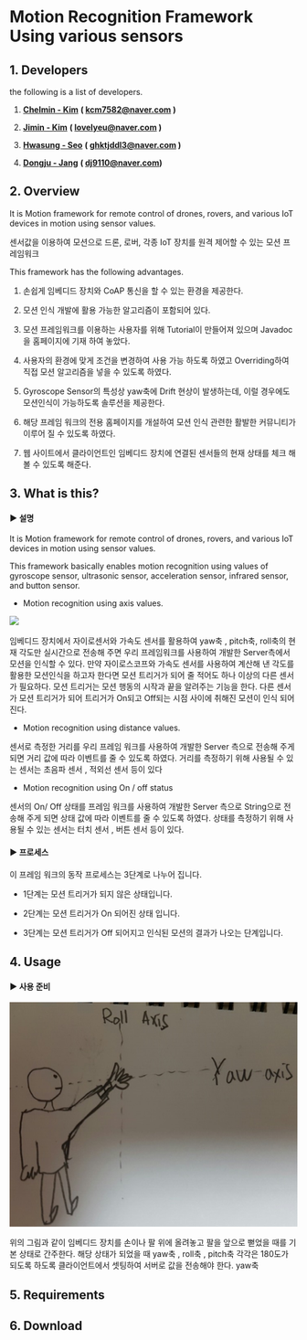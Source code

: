 # Motion Recognition Framework Using various sensors

## 1. **Developers**

the following is a list of developers.

1. [**Chelmin - Kim**](https://github.com/cheolmin-Kim)  **\( kcm7582@naver.com \)**

2. [**Jimin - Kim**](https://github.com/SmileJM)  **\( lovelyeu@naver.com \)**

3. [**Hwasung - Seo**](https://github.com/Marsseo)  **\( ghktjddl3@naver.com \)**

4. [**Dongju - Jang**](https://github.com/Jdongju)  **\( dj9110@naver.com\)**

## 2. Overview

It is Motion framework for remote control of drones, rovers, and various IoT devices in motion using sensor values.

센서값을 이용하여 모션으로 드론, 로버, 각종 IoT 장치를 원격 제어할 수 있는 모션 프레임워크

This framework has the following advantages.

1. 손쉽게 임베디드 장치와 CoAP 통신을 할 수 있는 환경을 제공한다.

2. 모션 인식 개발에 활용 가능한 알고리즘이 포함되어 있다.

3. 모션 프레임워크를 이용하는 사용자를 위해 Tutorial이 만들어져 있으며 Javadoc을 홈페이지에 기재 하여 놓았다.

4. 사용자의 환경에 맞게 조건을 변경하여 사용 가능 하도록 하였고 Overriding하여 직접 모션 알고리즘을 넣을 수 있도록 하였다.

5. Gyroscope Sensor의 특성상 yaw축에 Drift 현상이 발생하는데, 이럴 경우에도 모션인식이 가능하도록 솔루션을 제공한다.

6. 해당 프레임 워크의 전용 홈페이지를 개설하여 모션 인식 관련한 활발한 커뮤니티가 이루어 질 수 있도록 하였다.

7. 웹 사이트에서 클라이언트인 임베디드 장치에 연결된 센서들의 현재 상태를 체크 해볼 수 있도록 해준다.

## 3. What is this?

#### **▶ 설명**

It is Motion framework for remote control of drones, rovers, and various IoT devices in motion using sensor values.

This framework basically enables motion recognition using values of gyroscope sensor, ultrasonic sensor, acceleration sensor, infrared sensor, and button sensor.

* Motion recognition using axis values.

![](http://blogfiles8.naver.net/MjAxNzA4MjBfMTU5/MDAxNTAzMTYwMTExNTk4.mWaDX1DZ4RmC70xyFR3iSviHcJFThplv7dVib9UiT9kg.wCmswrKRV5WMpa9tKij9jbQLWg6Pp21-46BzD-cPnqMg.PNG.sword97/yaw.png)

임베디드 장치에서 자이로센서와 가속도 센서를 활용하여 yaw축 , pitch축, roll축의 현재 각도만 실시간으로 전송해 주면 우리 프레임워크를 사용하여 개발한 Server측에서 모션을 인식할 수 있다. 만약 자이로스코프와 가속도 센서를 사용하여 계산해 낸 각도를 활용한 모션인식을 하고자 한다면 모션 트리거가 되어 줄 적어도 하나 이상의 다른 센서가 필요하다. 모션 트리거는 모션 행동의 시작과 끝을 알려주는 기능을 한다. 다른 센서가 모션 트리거가 되어 트리거가 On되고 Off되는 시점 사이에 취해진 모션이 인식 되어진다.

* Motion recognition using distance values.

센서로 측정한 거리를 우리 프레임 워크를 사용하여 개발한 Server 측으로 전송해 주게 되면 거리 값에 따라 이벤트를 줄 수 있도록 하였다. 거리를 측정하기 위해 사용될 수 있는 센서는 초음파 센서 , 적외선 센서 등이 있다

* Motion recognition using On / off status

센서의 On/ Off 상태를 프레임 워크를 사용하여 개발한 Server 측으로 String으로 전송해 주게 되면 상태 값에 따라 이벤트를 줄 수 있도록 하였다. 상태를 측정하기 위해 사용될 수 있는 센서는 터치 센서 , 버튼 센서 등이 있다.

#### ▶ 프로세스

이 프레임 워크의 동작 프로세스는 3단계로 나누어 집니다.

* 1단계는 모션 트리거가 되지 않은 상태입니다.

* 2단계는 모션 트리거가 On 되어진 상태 입니다.

* 3단계는 모션 트리거가 Off 되어지고 인식된 모션의 결과가 나오는 단계입니다.

## 4. Usage

#### ▶ 사용 준비

![](/assets/cap.PNG)

위의 그림과 같이 임베디드 장치를 손이나 팔 위에 올려놓고 팔을 앞으로 뻗었을 때를 기본 상태로 간주한다. 해당 상태가 되었을 때 yaw축 , roll축 , pitch축 각각은 180도가 되도록 하도록 클라이언트에서 셋팅하여 서버로 값을 전송해야 한다. yaw축

## 5. Requirements

## 6. Download



